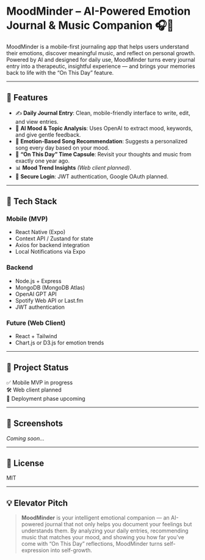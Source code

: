 # MoodMinder – AI-Powered Emotion Journal & Music Companion 🎧🧠

MoodMinder is a mobile-first journaling app that helps users understand their emotions, discover meaningful music, and reflect on personal growth. Powered by AI and designed for daily use, MoodMinder turns every journal entry into a therapeutic, insightful experience — and brings your memories back to life with the “On This Day” feature.

---

## 🚀 Features

- ✍️ **Daily Journal Entry**: Clean, mobile-friendly interface to write, edit, and view entries.
- 🧠 **AI Mood & Topic Analysis**: Uses OpenAI to extract mood, keywords, and give gentle feedback.
- 🎵 **Emotion-Based Song Recommendation**: Suggests a personalized song every day based on your mood.
- 📅 **“On This Day” Time Capsule**: Revisit your thoughts and music from exactly one year ago.
- 📊 **Mood Trend Insights** _(Web client planned)_.
- 🔐 **Secure Login**: JWT authentication, Google OAuth planned.

---

## 📱 Tech Stack

### Mobile (MVP)
- React Native (Expo)
- Context API / Zustand for state
- Axios for backend integration
- Local Notifications via Expo

### Backend
- Node.js + Express
- MongoDB (MongoDB Atlas)
- OpenAI GPT API
- Spotify Web API or Last.fm
- JWT authentication

### Future (Web Client)
- React + Tailwind
- Chart.js or D3.js for emotion trends

---

## 🧪 Project Status

✅ Mobile MVP in progress  
🛠 Web client planned  
🚀 Deployment phase upcoming

---

## 📸 Screenshots

_Coming soon..._

---

## 📄 License

MIT

---

## 💡 Elevator Pitch

> **MoodMinder** is your intelligent emotional companion — an AI-powered journal that not only helps you document your feelings but understands them. By analyzing your daily entries, recommending music that matches your mood, and showing you how far you’ve come with “On This Day” reflections, MoodMinder turns self-expression into self-growth.
